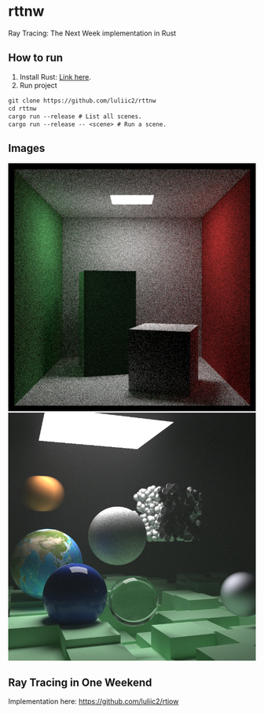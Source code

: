 # rttnw
Ray Tracing: The Next Week implementation in Rust

## How to run 
1. Install Rust: [Link here](https://www.rust-lang.org/tools/install).
2. Run project 
``` 
git clone https://github.com/luliic2/rttnw
cd rttnw 
cargo run --release # List all scenes.
cargo run --release -- <scene> # Run a scene.
```

## Images
![Cornell_Box](cornel_box.png)
![Final image](image.png)

## Ray Tracing in One Weekend
Implementation here: https://github.com/luliic2/rtiow
